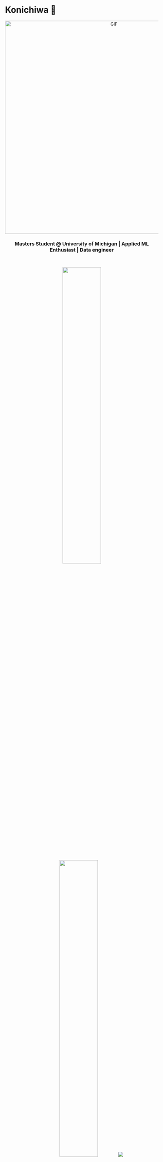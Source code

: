 # Konichiwa 👋

<div align="center">
<img hight="300" width="700" alt="GIF" align="center" src="https://github.com/Xx-Ashutosh-xX/Xx-Ashutosh-xX/blob/master/assets/208593.gif">
</div>
<h3 align="center">Masters Student @ <a href='https://umich.edu/'>University of Michigan</a> | Applied ML Enthusiast | Data engineer</h3>

</br>
<p align="center">
  <img height="50%" width="auto" src ="https://github-readme-stats.vercel.app/api?username=aryan2090&show_icons=true&count_private=true&theme=darcula&hide_border=true&hide=issues,contribs&bg_color=00000000">
  <img height="50%" width="auto" src ="https://github-readme-stats.vercel.app/api/top-langs/?username=aryan2090&layout=compact&hide_border=true&theme=darcula&bg_color=00000000&langs_count=6&hide=jupyter%20notebook,tex,css,php&exclude_repo=Pacman-AI">
  <img src ="https://github-readme-streak-stats.herokuapp.com?user=aryan2090&theme=darcula&hide_border=true&background=FFFFFF00">
  <br>
  <br>
</p>
